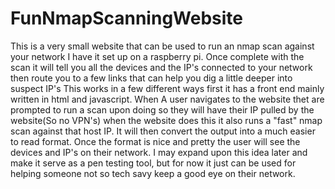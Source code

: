 # FunNmapScanningWebsite
This is a very small website that can be used to run an nmap scan against your network I have it set up on a raspberry pi. Once complete with the scan it will tell you all the devices and the IP's connected to your network then route you to a few links that can help you dig a little deeper into suspect IP's
This works in a few different ways first it has a front end mainly written in html and javascript. When A user navigates to the website thet are prompted to run a scan upon doing so they will have their IP pulled by the website(So no VPN's) when the website does this it also runs a "fast" nmap scan against that host IP. It will then convert the output into a much easier to read format. Once the format is nice and pretty the user will see the devices and IP's on their network. I may expand upon this idea later and make it serve as a pen testing tool, but for now it just can be used for helping someone not so tech savy keep a good eye on their network.
